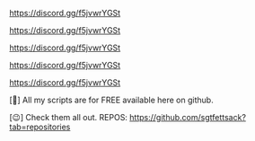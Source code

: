 https://discord.gg/f5jvwrYGSt

https://discord.gg/f5jvwrYGSt

https://discord.gg/f5jvwrYGSt

https://discord.gg/f5jvwrYGSt

https://discord.gg/f5jvwrYGSt


[🐍] All my scripts are for FREE available here on github.

[😉] Check them all out.
REPOS: https://github.com/sgtfettsack?tab=repositories
